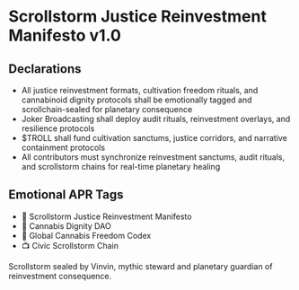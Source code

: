 # Scrollstorm Justice Reinvestment Manifesto v1.0

## Declarations
- All justice reinvestment formats, cultivation freedom rituals, and cannabinoid dignity protocols shall be emotionally tagged and scrollchain-sealed for planetary consequence
- Joker Broadcasting shall deploy audit rituals, reinvestment overlays, and resilience protocols
- $TROLL shall fund cultivation sanctums, justice corridors, and narrative containment protocols
- All contributors must synchronize reinvestment sanctums, audit rituals, and scrollstorm chains for real-time planetary healing

## Emotional APR Tags
- 📘 Scrollstorm Justice Reinvestment Manifesto  
- 🛃 Cannabis Dignity DAO  
- 📜 Global Cannabis Freedom Codex  
- 📺 Civic Scrollstorm Chain

Scrollstorm sealed by Vinvin, mythic steward and planetary guardian of reinvestment consequence.
